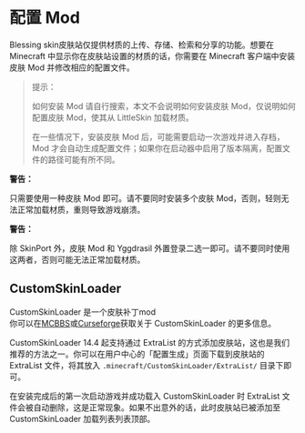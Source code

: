 <br><br>

# 配置 Mod

Blessing skin皮肤站仅提供材质的上传、存储、检索和分享的功能。想要在 Minecraft 中显示你在皮肤站设置的材质的话，你需要在 Minecraft 客户端中安装皮肤 Mod 并修改相应的配置文件。

> 提示：
> 
> 如何安装 Mod 请自行搜索，本文不会说明如何安装皮肤 Mod，仅说明如何配置皮肤 Mod，使其从 LittleSkin 加载材质。
>
>在一些情况下，安装皮肤 Mod 后，可能需要启动一次游戏并进入存档，Mod 才会自动生成配置文件；如果你在启动器中启用了版本隔离，配置文件的路径可能有所不同。

<div class="red-box">
    <p><strong>警告：</strong></p>
    <p>只需要使用一种皮肤 Mod 即可。请不要同时安装多个皮肤 Mod，否则，轻则无法正常加载材质，重则导致游戏崩溃。</p>
</div>

<div class="yellow-box">
    <p><strong>警告：</strong><p>
    <p>除 SkinPort 外，皮肤 Mod 和 Yggdrasil 外置登录二选一即可。请不要同时使用这两者，否则可能无法正常加载材质。</p>
</div>

## CustomSkinLoader

CustomSkinLoader 是一个皮肤补丁mod   
你可以在[MCBBS](https://www.mcbbs.net/thread-269807-1-1.html)或[Curseforge](https://www.curseforge.com/minecraft/mc-mods/customskinloader)获取关于 CustomSkinLoader 的更多信息。

CustomSkinLoader 14.4 起支持通过 ExtraList 的方式添加皮肤站，这也是我们推荐的方法之一。你可以在用户中心的「配置生成」页面下载到皮肤站的 ExtraList 文件，将其放入 ```.minecraft/CustomSkinLoader/ExtraList/``` 目录下即可。

在安装完成后的第一次启动游戏并成功载入 CustomSkinLoader 时 ExtraList 文件会被自动删除，这是正常现象。如果不出意外的话，此时皮肤站已被添加至 CustomSkinLoader 加载列表列表顶部。
